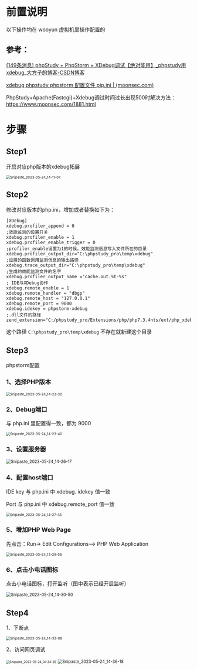 # 前置说明

以下操作均在 wooyun 虚拟机里操作配置的

## 参考：

[(149条消息) phpStudy + PhpStorm + XDebug调试【绝对能用】_phpstudy用xdebug_大方子的博客-CSDN博客](https://blog.csdn.net/nzjdsds/article/details/100114242)

[xdebug phpstudy phpstorm 配置文件 pip.ini | (moonsec.com)](https://www.moonsec.com/4500.html)

PhpStudy+Apache(Fastcgi)+Xdebug调试时间过长出现500时解决方法：
https://www.moonsec.com/1881.html

# 步骤

## Step1

开启对应php版本的xdebug拓展

<img src=".\图片\Snipaste_2023-05-24_14-11-07.png" alt="Snipaste_2023-05-24_14-11-07" style="zoom:67%;" />

## Step2

修改对应版本的php.ini，增加或者替换如下为：

```
[XDebug]
xdebug.profiler_append = 0
;效能监测的设置开关
xdebug.profiler_enable = 1
xdebug.profiler_enable_trigger = 0
;profiler_enable设置为1的时候，效能监测信息写入文件所在的目录
xdebug.profiler_output_dir="C:\phpstudy_pro\temp\xdebug"
;设置的函数调用监测信息的输出路径
xdebug.trace_output_dir="C:\phpstudy_pro\temp\xdebug"
;生成的效能监测文件的名字
xdebug.profiler_output_name ="cache.out.%t-%s"
; IDE与XDebug协作
xdebug.remote_enable = 1
xdebug.remote_handler = "dbgp"
xdebug.remote_host = "127.0.0.1"
xdebug.remote_port = 9000
xdebug.idekey = phpstorm-xdebug
;.dll文件的路径
zend_extension="C:/phpstudy_pro/Extensions/php/php7.3.4nts/ext/php_xdebug.dll"
```

这个路径 `C:\phpstudy_pro\temp\xdebug` 不存在就新建这个目录

## Step3

phpstorm配置

### 1、选择PHP版本

<img src=".\图片\Snipaste_2023-05-24_14-22-32.png" alt="Snipaste_2023-05-24_14-22-32" style="zoom:67%;" />

### 2、Debug端口

与 php.ini 里配置得一致，都为 9000

<img src=".\图片\Snipaste_2023-05-24_14-23-40.png" alt="Snipaste_2023-05-24_14-23-40" style="zoom:67%;" />

### 3、设置服务器

<img src=".\图片\Snipaste_2023-05-24_14-26-17.png" alt="Snipaste_2023-05-24_14-26-17" style="zoom:80%;" />

### 4、配置host端口

IDE key 与 php.ini 中 xdebug. idekey 值一致

Port 与 php.ini 中 xdebug.remote_port 值一致

<img src=".\图片\Snipaste_2023-05-24_14-27-35.png" alt="Snipaste_2023-05-24_14-27-35" style="zoom:67%;" />

### 5、增加PHP Web Page

先点击：Run-> Edit Configurations–> PHP Web Application

<img src=".\图片\Snipaste_2023-05-24_14-29-56.png" alt="Snipaste_2023-05-24_14-29-56" style="zoom:67%;" />

### 6、点击小电话图标

点击小电话图标，打开监听（图中表示已经开启监听）

<img src=".\图片\Snipaste_2023-05-24_14-30-50.png" alt="Snipaste_2023-05-24_14-30-50" style="zoom:80%;" />

## Step4

1、下断点

<img src=".\图片\Snipaste_2023-05-24_14-33-08.png" alt="Snipaste_2023-05-24_14-33-08" style="zoom:67%;" />

2、访问网页调试

<img src=".\图片\Snipaste_2023-05-24_14-34-35.png" alt="Snipaste_2023-05-24_14-34-35" style="zoom:60%;" />

<img src=".\图片\Snipaste_2023-05-24_14-36-18.png" alt="Snipaste_2023-05-24_14-36-18" style="zoom:80%;" />


